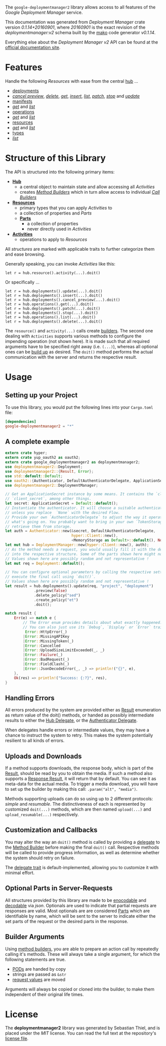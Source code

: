 <!---
DO NOT EDIT !
This file was generated automatically from 'src/mako/api/README.md.mako'
DO NOT EDIT !
-->
The `google-deploymentmanager2` library allows access to all features of the *Google Deployment Manager* service.

This documentation was generated from *Deployment Manager* crate version *0.1.14+20160901*, where *20160901* is the exact revision of the *deploymentmanager:v2* schema built by the [mako](http://www.makotemplates.org/) code generator *v0.1.14*.

Everything else about the *Deployment Manager* *v2* API can be found at the
[official documentation site](https://cloud.google.com/deployment-manager/).
# Features

Handle the following *Resources* with ease from the central [hub](http://byron.github.io/google-apis-rs/google_deploymentmanager2/struct.DeploymentManager.html) ... 

* [deployments](http://byron.github.io/google-apis-rs/google_deploymentmanager2/struct.Deployment.html)
 * [*cancel preview*](http://byron.github.io/google-apis-rs/google_deploymentmanager2/struct.DeploymentCancelPreviewCall.html), [*delete*](http://byron.github.io/google-apis-rs/google_deploymentmanager2/struct.DeploymentDeleteCall.html), [*get*](http://byron.github.io/google-apis-rs/google_deploymentmanager2/struct.DeploymentGetCall.html), [*insert*](http://byron.github.io/google-apis-rs/google_deploymentmanager2/struct.DeploymentInsertCall.html), [*list*](http://byron.github.io/google-apis-rs/google_deploymentmanager2/struct.DeploymentListCall.html), [*patch*](http://byron.github.io/google-apis-rs/google_deploymentmanager2/struct.DeploymentPatchCall.html), [*stop*](http://byron.github.io/google-apis-rs/google_deploymentmanager2/struct.DeploymentStopCall.html) and [*update*](http://byron.github.io/google-apis-rs/google_deploymentmanager2/struct.DeploymentUpdateCall.html)
* [manifests](http://byron.github.io/google-apis-rs/google_deploymentmanager2/struct.Manifest.html)
 * [*get*](http://byron.github.io/google-apis-rs/google_deploymentmanager2/struct.ManifestGetCall.html) and [*list*](http://byron.github.io/google-apis-rs/google_deploymentmanager2/struct.ManifestListCall.html)
* [operations](http://byron.github.io/google-apis-rs/google_deploymentmanager2/struct.Operation.html)
 * [*get*](http://byron.github.io/google-apis-rs/google_deploymentmanager2/struct.OperationGetCall.html) and [*list*](http://byron.github.io/google-apis-rs/google_deploymentmanager2/struct.OperationListCall.html)
* [resources](http://byron.github.io/google-apis-rs/google_deploymentmanager2/struct.ResourceType.html)
 * [*get*](http://byron.github.io/google-apis-rs/google_deploymentmanager2/struct.ResourceGetCall.html) and [*list*](http://byron.github.io/google-apis-rs/google_deploymentmanager2/struct.ResourceListCall.html)
* [types](http://byron.github.io/google-apis-rs/google_deploymentmanager2/struct.Type.html)
 * [*list*](http://byron.github.io/google-apis-rs/google_deploymentmanager2/struct.TypeListCall.html)




# Structure of this Library

The API is structured into the following primary items:

* **[Hub](http://byron.github.io/google-apis-rs/google_deploymentmanager2/struct.DeploymentManager.html)**
    * a central object to maintain state and allow accessing all *Activities*
    * creates [*Method Builders*](http://byron.github.io/google-apis-rs/google_deploymentmanager2/trait.MethodsBuilder.html) which in turn
      allow access to individual [*Call Builders*](http://byron.github.io/google-apis-rs/google_deploymentmanager2/trait.CallBuilder.html)
* **[Resources](http://byron.github.io/google-apis-rs/google_deploymentmanager2/trait.Resource.html)**
    * primary types that you can apply *Activities* to
    * a collection of properties and *Parts*
    * **[Parts](http://byron.github.io/google-apis-rs/google_deploymentmanager2/trait.Part.html)**
        * a collection of properties
        * never directly used in *Activities*
* **[Activities](http://byron.github.io/google-apis-rs/google_deploymentmanager2/trait.CallBuilder.html)**
    * operations to apply to *Resources*

All *structures* are marked with applicable traits to further categorize them and ease browsing.

Generally speaking, you can invoke *Activities* like this:

```Rust,ignore
let r = hub.resource().activity(...).doit()
```

Or specifically ...

```ignore
let r = hub.deployments().update(...).doit()
let r = hub.deployments().insert(...).doit()
let r = hub.deployments().cancel_preview(...).doit()
let r = hub.operations().get(...).doit()
let r = hub.deployments().patch(...).doit()
let r = hub.deployments().stop(...).doit()
let r = hub.operations().list(...).doit()
let r = hub.deployments().delete(...).doit()
```

The `resource()` and `activity(...)` calls create [builders][builder-pattern]. The second one dealing with `Activities` 
supports various methods to configure the impending operation (not shown here). It is made such that all required arguments have to be 
specified right away (i.e. `(...)`), whereas all optional ones can be [build up][builder-pattern] as desired.
The `doit()` method performs the actual communication with the server and returns the respective result.

# Usage

## Setting up your Project

To use this library, you would put the following lines into your `Cargo.toml` file:

```toml
[dependencies]
google-deploymentmanager2 = "*"
```

## A complete example

```Rust
extern crate hyper;
extern crate yup_oauth2 as oauth2;
extern crate google_deploymentmanager2 as deploymentmanager2;
use deploymentmanager2::Deployment;
use deploymentmanager2::{Result, Error};
use std::default::Default;
use oauth2::{Authenticator, DefaultAuthenticatorDelegate, ApplicationSecret, MemoryStorage};
use deploymentmanager2::DeploymentManager;

// Get an ApplicationSecret instance by some means. It contains the `client_id` and 
// `client_secret`, among other things.
let secret: ApplicationSecret = Default::default();
// Instantiate the authenticator. It will choose a suitable authentication flow for you, 
// unless you replace  `None` with the desired Flow.
// Provide your own `AuthenticatorDelegate` to adjust the way it operates and get feedback about 
// what's going on. You probably want to bring in your own `TokenStorage` to persist tokens and
// retrieve them from storage.
let auth = Authenticator::new(&secret, DefaultAuthenticatorDelegate,
                              hyper::Client::new(),
                              <MemoryStorage as Default>::default(), None);
let mut hub = DeploymentManager::new(hyper::Client::new(), auth);
// As the method needs a request, you would usually fill it with the desired information
// into the respective structure. Some of the parts shown here might not be applicable !
// Values shown here are possibly random and not representative !
let mut req = Deployment::default();

// You can configure optional parameters by calling the respective setters at will, and
// execute the final call using `doit()`.
// Values shown here are possibly random and not representative !
let result = hub.deployments().update(req, "project", "deployment")
             .preview(false)
             .delete_policy("sed")
             .create_policy("et")
             .doit();

match result {
    Err(e) => match e {
        // The Error enum provides details about what exactly happened.
        // You can also just use its `Debug`, `Display` or `Error` traits
         Error::HttpError(_)
        |Error::MissingAPIKey
        |Error::MissingToken(_)
        |Error::Cancelled
        |Error::UploadSizeLimitExceeded(_, _)
        |Error::Failure(_)
        |Error::BadRequest(_)
        |Error::FieldClash(_)
        |Error::JsonDecodeError(_, _) => println!("{}", e),
    },
    Ok(res) => println!("Success: {:?}", res),
}

```
## Handling Errors

All errors produced by the system are provided either as [Result](http://byron.github.io/google-apis-rs/google_deploymentmanager2/enum.Result.html) enumeration as return value of 
the doit() methods, or handed as possibly intermediate results to either the 
[Hub Delegate](http://byron.github.io/google-apis-rs/google_deploymentmanager2/trait.Delegate.html), or the [Authenticator Delegate](http://byron.github.io/google-apis-rs/google_deploymentmanager2/../yup-oauth2/trait.AuthenticatorDelegate.html).

When delegates handle errors or intermediate values, they may have a chance to instruct the system to retry. This 
makes the system potentially resilient to all kinds of errors.

## Uploads and Downloads
If a method supports downloads, the response body, which is part of the [Result](http://byron.github.io/google-apis-rs/google_deploymentmanager2/enum.Result.html), should be
read by you to obtain the media.
If such a method also supports a [Response Result](http://byron.github.io/google-apis-rs/google_deploymentmanager2/trait.ResponseResult.html), it will return that by default.
You can see it as meta-data for the actual media. To trigger a media download, you will have to set up the builder by making
this call: `.param("alt", "media")`.

Methods supporting uploads can do so using up to 2 different protocols: 
*simple* and *resumable*. The distinctiveness of each is represented by customized 
`doit(...)` methods, which are then named `upload(...)` and `upload_resumable(...)` respectively.

## Customization and Callbacks

You may alter the way an `doit()` method is called by providing a [delegate](http://byron.github.io/google-apis-rs/google_deploymentmanager2/trait.Delegate.html) to the 
[Method Builder](http://byron.github.io/google-apis-rs/google_deploymentmanager2/trait.CallBuilder.html) before making the final `doit()` call. 
Respective methods will be called to provide progress information, as well as determine whether the system should 
retry on failure.

The [delegate trait](http://byron.github.io/google-apis-rs/google_deploymentmanager2/trait.Delegate.html) is default-implemented, allowing you to customize it with minimal effort.

## Optional Parts in Server-Requests

All structures provided by this library are made to be [enocodable](http://byron.github.io/google-apis-rs/google_deploymentmanager2/trait.RequestValue.html) and 
[decodable](http://byron.github.io/google-apis-rs/google_deploymentmanager2/trait.ResponseResult.html) via *json*. Optionals are used to indicate that partial requests are responses 
are valid.
Most optionals are are considered [Parts](http://byron.github.io/google-apis-rs/google_deploymentmanager2/trait.Part.html) which are identifiable by name, which will be sent to 
the server to indicate either the set parts of the request or the desired parts in the response.

## Builder Arguments

Using [method builders](http://byron.github.io/google-apis-rs/google_deploymentmanager2/trait.CallBuilder.html), you are able to prepare an action call by repeatedly calling it's methods.
These will always take a single argument, for which the following statements are true.

* [PODs][wiki-pod] are handed by copy
* strings are passed as `&str`
* [request values](http://byron.github.io/google-apis-rs/google_deploymentmanager2/trait.RequestValue.html) are moved

Arguments will always be copied or cloned into the builder, to make them independent of their original life times.

[wiki-pod]: http://en.wikipedia.org/wiki/Plain_old_data_structure
[builder-pattern]: http://en.wikipedia.org/wiki/Builder_pattern
[google-go-api]: https://github.com/google/google-api-go-client

# License
The **deploymentmanager2** library was generated by Sebastian Thiel, and is placed 
under the *MIT* license.
You can read the full text at the repository's [license file][repo-license].

[repo-license]: https://github.com/Byron/google-apis-rs/LICENSE.md
